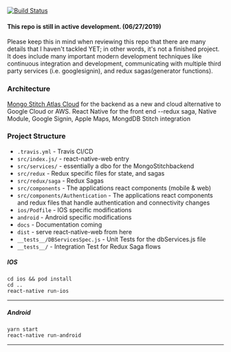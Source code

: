 [![Build Status](https://travis-ci.com/jaxonetic-github/SourcePortal.svg?branch=main)](https://travis-ci.com/jaxonetic-github/SourcePortal)

#### This repo is still in active development. (06/27/2019)
Please keep this in mind when reviewing this repo that there are many details that I haven't tackled YET; in other words, it's not a finished project.  It does include many important modern development techniques like continuous integration and development, communicating with multiple third party services (i.e. googlesignin), and redux sagas(generator functions).  

### Architecture
[Mongo Stitch Atlas Cloud](https://www.mongodb.com/cloud/stitch) for the backend as a new and cloud alternative to Google Cloud or AWS. 
React Native for the front end 
   --redux saga, Native Module, Google Signin, Apple Maps, MongdDB Stitch integration

### Project Structure
* `.travis.yml` - Travis CI/CD 
* `src/index.js/` - react-native-web entry
* `src/services/` - essentially a dbo for the MongoStitchbackend
* `src/redux` - Redux specific files for state, and sagas
* `src/redux/saga` - Redux Sagas
* `src/components` - The applications react components (mobile & web)
* `src/components/Authentication` - The applications react components and redux files that handle authentication and connectivity changes
* `ios/Podfile` - IOS specific modifications
* `android` - Android specific modifications
* `docs` - Documentation coming
* `dist` - serve react-native-web from here 
* `__tests__/DBServicesSpec.js` - Unit Tests for the dbServices.js file
* `__tests__/` - Integration Test for Redux Saga flows


##### IOS

```
cd ios && pod install
cd ..
react-native run-ios 
```

<hr/>

##### Android
```
yarn start
react-native run-android
```

<hr/>
